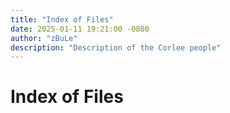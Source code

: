 ```yaml
---
title: "Index of Files"
date: 2025-01-11 19:21:00 -0800
author: "zBuLe"
description: "Description of the Corlee people"
---
```

# Index of Files
